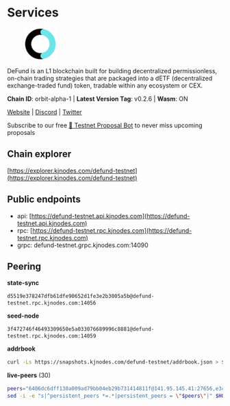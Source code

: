# Services

<figure><img src="https://raw.githubusercontent.com/kj89/cosmos-images/main/logos/defund.png" alt=""><figcaption></figcaption></figure>

DeFund is an L1 blockchain built for building decentralized permissionless,  on-chain trading strategies that are packaged into a dETF (decentralized  exchange-traded fund) token, tradable within any ecosystem or CEX.

**Chain ID**: orbit-alpha-1 | **Latest Version Tag**: v0.2.6 | **Wasm**: ON

[Website](https://www.defund.app) | [Discord](https://discord.gg/FV26pRPZ3P) | [Twitter](https://twitter.com/defund_finance)



Subscribe to our free [🤖 Testnet Proposal Bot](https://t.me/kjnodes_testnet_proposal_bot) to never miss upcoming proposals


## Chain explorer
[https://explorer.kjnodes.com/defund-testnet](https://explorer.kjnodes.com/defund-testnet)

## Public endpoints

* api: [https://defund-testnet.api.kjnodes.com](https://defund-testnet.api.kjnodes.com)
* rpc: [https://defund-testnet.rpc.kjnodes.com](https://defund-testnet.rpc.kjnodes.com)
* grpc: defund-testnet.grpc.kjnodes.com:14090

## Peering

**state-sync**

```text
d5519e378247dfb61dfe90652d1fe3e2b3005a5b@defund-testnet.rpc.kjnodes.com:14056
```

**seed-node**

```text
3f472746f46493309650e5a033076689996c8881@defund-testnet.rpc.kjnodes.com:14059
```

**addrbook**
```bash
curl -Ls https://snapshots.kjnodes.com/defund-testnet/addrbook.json > $HOME/.defund/config/addrbook.json
```

**live-peers** (30)
```bash
peers="6406dc6dff130a009ad79bb04eb29b731414811f@141.95.145.41:27656,e3c348467a8c88c0f65e2ca8a71875d2a384b8b4@185.16.39.19:60656,2151e36f7696b39147f995c5171805c4eae0788a@194.87.113.40:26656,cee0d215e82cadb63f7067c8d0d7848cb24f034d@65.109.25.58:13656,48920dc679562d2f116f0b89ac77796377cfb130@194.146.13.254:26656,354485ffcd96d2c292969fae86624f754924bb8c@91.77.165.172:28656,5c2a752c9b1952dbed075c56c600c3a79b58c395@146.59.47.207:26836,beb10b655c17c4dd306c5afe51b5bcb81ff46e9c@195.128.158.119:26656,26bdbcbfa286f443c842ed241d35fa09065d586b@161.97.128.243:34656,9c9d6b57948fae5cf1c690f3b339ad1200ce0dd2@91.201.112.91:40656,5a62ea143c84ac41b06296672e2d0ba1c9d0da1c@178.20.40.143:26656,51c8bb36bfd184bdd5a8ee67431a0298218de946@162.19.237.229:26656,fb124c136c3aa20a71c68d9cb0a2833293c8dc58@23.88.73.158:26656,05379608ba4640178a1357199ac9cbc7c5ba686c@37.78.130.124:39656,8dd9f0759495b4e05ebd68a6c1600824cbed9044@65.109.48.181:28656,11c0952beaf78a6452d270c7bd344c25406e1b16@95.217.212.66:26656,d5519e378247dfb61dfe90652d1fe3e2b3005a5b@65.109.68.190:40656,bc3d614b684c8e1647f4196dc8a785b1ab0381ef@65.108.13.154:33656,1a4f0f016ffc8f6814835dc20f5bb7050b2eac90@38.242.239.25:26656,a079b21b69e5c2a53087128701e904d2b0ed0ff8@5.199.133.109:26656,79d5c2746cf510a66606ab1d9600545b311425a8@38.242.143.63:28656,2931b7010fbbef00c06fd200e26989d903c1a249@89.163.155.252:27656,0f49d79093241c410062423ddbeda83cccbbc16d@154.53.62.243:40656,ffc319ea701f7769f96fb746a01ef204b1222815@178.18.255.221:26656,0537a8d627b65f65c810206dffef9fa820183167@65.109.160.32:40656,f417252166d6508a75371573f3c12e8abca238a5@65.108.108.52:13656,5a93bbc7e9dc368ccadd2627b35364e0bf06035e@31.187.74.29:26656,251c53c762273adbb7853569d17af2a6f00e9c7a@65.108.101.124:13656,4b740c782cc4e6561de519fffb23499f0541e84d@89.116.29.202:18656,ed9d651a48968b4c3c8e8f01e15dbb451eed195a@5.75.138.108:26656"
sed -i -e "s|^persistent_peers *=.*|persistent_peers = \"$peers\"|" $HOME/.defund/config/config.toml
```
